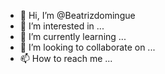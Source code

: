 - 👋 Hi, I’m @Beatrizdomingue
- 👀 I’m interested in ...
- 🌱 I’m currently learning ...
- 💞️ I’m looking to collaborate on ...
- 📫 How to reach me ...

<!---
Beatrizdomingue/Beatrizdomingue is a ✨ special ✨ repository because its `README.md` (this file) appears on your GitHub profile.
You can click the Preview link to take a look at your changes.
--->
